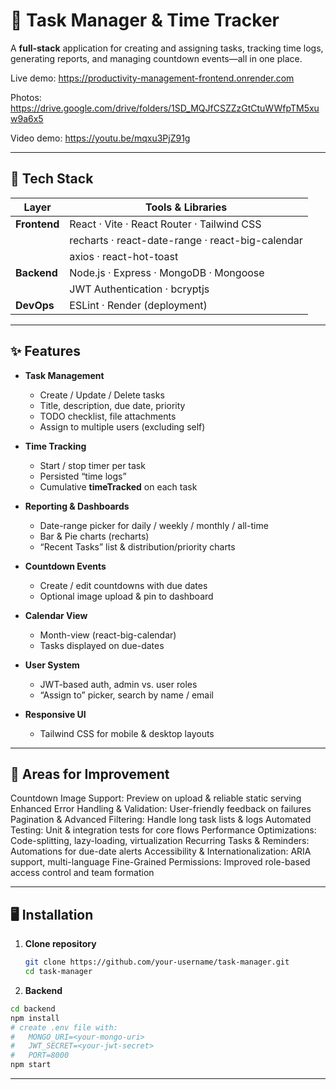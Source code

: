 # 🚀 Task Manager & Time Tracker

A **full-stack** application for creating and assigning tasks, tracking time logs, generating reports, and managing countdown events—all in one place.

Live demo: https://productivity-management-frontend.onrender.com

Photos: https://drive.google.com/drive/folders/1SD_MQJfCSZZzGtCtuWWfpTM5xuw9a6x5

Video demo: https://youtu.be/mqxu3PjZ91g

---

## 🧰 Tech Stack

| Layer        | Tools & Libraries                                          |
| ------------ | ---------------------------------------------------------- |
| **Frontend** | React · Vite · React Router · Tailwind CSS                 |
|              | recharts · react-date-range · react-big-calendar            |
|              | axios · react-hot-toast                                     |
| **Backend**  | Node.js · Express · MongoDB · Mongoose                     |
|              | JWT Authentication · bcryptjs                              |
| **DevOps**   | ESLint · Render (deployment)            |

---

## ✨ Features

- **Task Management**  
  - Create / Update / Delete tasks  
  - Title, description, due date, priority  
  - TODO checklist, file attachments  
  - Assign to multiple users (excluding self)  

- **Time Tracking**  
  - Start / stop timer per task  
  - Persisted “time logs”  
  - Cumulative **timeTracked** on each task  

- **Reporting & Dashboards**  
  - Date-range picker for daily / weekly / monthly / all-time  
  - Bar & Pie charts (recharts)  
  - “Recent Tasks” list & distribution/priority charts  

- **Countdown Events**  
  - Create / edit countdowns with due dates  
  - Optional image upload & pin to dashboard  

- **Calendar View**  
  - Month-view (react-big-calendar)  
  - Tasks displayed on due-dates  

- **User System**  
  - JWT-based auth, admin vs. user roles  
  - “Assign to” picker, search by name / email  

- **Responsive UI**  
  - Tailwind CSS for mobile & desktop layouts
 
---

## 🔮 Areas for Improvement
Countdown Image Support: Preview on upload & reliable static serving
Enhanced Error Handling & Validation: User-friendly feedback on failures
Pagination & Advanced Filtering: Handle long task lists & logs
Automated Testing: Unit & integration tests for core flows
Performance Optimizations: Code-splitting, lazy-loading, virtualization
Recurring Tasks & Reminders: Automations for due-date alerts
Accessibility & Internationalization: ARIA support, multi-language
Fine-Grained Permissions: Improved role-based access control and team formation

---

## 🖥️ Installation

1. **Clone repository**  
   ```bash
   git clone https://github.com/your-username/task-manager.git
   cd task-manager

2. **Backend**

```bash
cd backend
npm install
# create .env file with:
#   MONGO_URI=<your-mongo-uri>
#   JWT_SECRET=<your-jwt-secret>
#   PORT=8000
npm start
```

---
